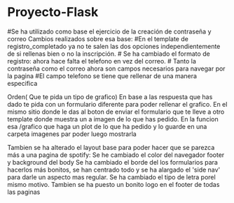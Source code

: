 # Proyecto-Flask
#Se ha utilizado como base el ejercicio de la creación de contraseña y correo
    Cambios realizados sobre esa base:
    #En el template de registro_completado ya no te salen las dos opciones independientemente de si rellenas bien o no la inscripción.
    # Se ha cambiado el formato de registro: ahora hace falta el telefono en vez del correo.
    # Tanto la contraseña como el correo ahora son campos necesarios para navegar por la pagina 
    #El campo telefono se tiene que rellenar de una manera especifica



Orden( Que te pida un tipo de grafico)
    En base a las respuesta que has dado te pida con un formulario diferente para poder rellenar el grafico. En el mismo sitio donde le das al boton de enviar el formulario que te lleve a otro template donde muestra un a imagen de lo que has pedido. En la funcion esa /grafico que haga un plot de lo que ha pedido y lo guarde en una carpeta imagenes par poder luego mostrarla

Tambien se ha alterado el layout base para poder hacer que se parezca más a una pagina de spotify:
    Se he cambiado el color del navegador footer y background del body 
    Se ha cambiado el borde del los formularios para hacerlos más bonitos, se han centrado todo y se ha alargado el 'side nav' para darle un aspecto mas regular. Se ha cambiado el tipo de letra porel mismo motivo.
    Tambien se ha puesto un bonito logo en el footer de todas las paginas